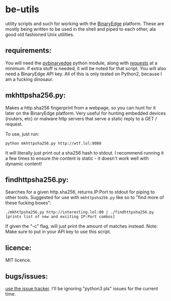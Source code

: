 # be-utils
utility scripts and such for working with the [BinaryEdge](https://binaryedge.io) platform. These are mostly being written to be used in the shell and piped to each other, ala good old fashioned Unix utilities. 

## requirements:
You will need the [pybinaryedge](https://github.com/Te-k/pybinaryedge) python module, along with [requests](https://github.com/kennethreitz/requests) at a minimum. If extra stuff is needed, it will be noted for that script. You will also need a BinaryEdge API key. All of this is only tested on Python2, because I am a fucking dinosaur. 

## mkhttpsha256.py:
Makes a http.sha256 fingerprint from a webpage, so you can hunt for it later on the BinaryEdge platform. Very useful for hunting embedded devices (routers, etc) or malware http servers that serve a static reply to a GET / request.

To use, just run:
```
python mkhttpsha256.py http://wtf.lol:8080
```
It will literally just print out a sha256 hash to stdout. I recommend running it a few times to ensure the content is static - it doesn't work well with dynamic content!

## findhttpsha256.py:
Searches for a given http.sha256, returns IP:Port to stdout for piping to other tools. Suggested for use with `mkhttpsha256.py` like so to "find more of these fucking boxes":
```
./mkhttpsha256.py http://interesting.lol:80 | ./findhttpsha256.py
[prints list of new and exciting IP:Port combos]
```  
If given the "-c" flag, will just print the amount of matches instead.
Note: Make sure to put in your API key to use this script. 

## licence:
MIT licence.

## bugs/issues:
[use the issue tracker](https://github.com/0x27/be-utils/issues). I'll be ignoring "python3 pls" issues for the current time.

## 
